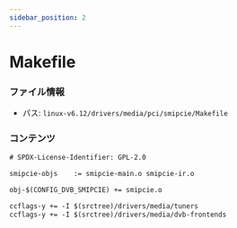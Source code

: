```yaml
---
sidebar_position: 2
---
```

# Makefile

### ファイル情報

- パス: `linux-v6.12/drivers/media/pci/smipcie/Makefile`

### コンテンツ

```txt
# SPDX-License-Identifier: GPL-2.0

smipcie-objs	:= smipcie-main.o smipcie-ir.o

obj-$(CONFIG_DVB_SMIPCIE) += smipcie.o

ccflags-y += -I $(srctree)/drivers/media/tuners
ccflags-y += -I $(srctree)/drivers/media/dvb-frontends

```
